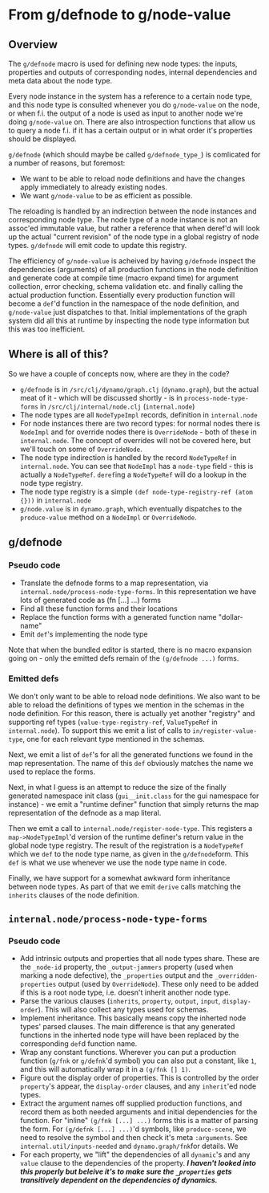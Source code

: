 From g/defnode to g/node-value
==============================

Overview
--------

The `g/defnode` macro is used for defining new node types: the inputs,
properties and outputs of corresponding nodes, internal dependencies
and meta data about the node type.

Every node instance in the system has a reference to a certain node
type, and this node type is consulted whenever you do `g/node-value`
on the node, or when f.i. the output of a node is used as input to
another node we're doing `g/node-value` on. There are also
introspection functions that allow us to query a node f.i. if it has a
certain output or in what order it's properties should be displayed.

`g/defnode` (which should maybe be called `g/defnode_type_`) is
comlicated for a number of reasons, but foremost:

* We want to be able to reload node definitions and have the changes
  apply immediately to already existing nodes.
* We want `g/node-value` to be as efficient as possible.

The reloading is handled by an indirection between the node instances
and corresponding node type. The node type of a node instance is not
an assoc'ed immutable value, but rather a reference that when deref'd
will look up the actual "current revision" of the node type in a
global registry of node types. `g/defnode` will emit code to update
this registry.

The efficiency of `g/node-value` is acheived by having `g/defnode`
inspect the dependencies (arguments) of all production functions in
the node definition and generate code at compile time (macro expand
time) for argument collection, error checking, schema validation
etc. and finally calling the actual production function. Essentially
every production function will become a `def`'d function in the
namespace of the node definition, and `g/node-value` just dispatches
to that. Initial implementations of the graph system did all this at
runtime by inspecting the node type information but this was too
inefficient.

Where is all of this?
---------------------

So we have a couple of concepts now, where are they in the code?

* `g/defnode` is in `/src/clj/dynamo/graph.clj` (`dynamo.graph`), but the
  actual meat of it - which will be discussed shortly - is in
  `process-node-type-forms` in `/src/clj/internal/node.clj` (`internal.node`)
* The node types are all `NodeTypeImpl` records, definition in `internal.node`
* For node instances there are two record types: for normal nodes
  there is `NodeImpl` and for override nodes there is `OverrideNode` -
  both of these in `internal.node`. The concept of overrides will not be
  covered here, but we'll touch on some of `OverrideNode`.
* The node type indirection is handled by the record `NodeTypeRef` in
  `internal.node`. You can see that `NodeImpl` has a `node-type` field -
  this is actually a `NodeTypeRef`. `deref`ing a `NodeTypeRef` will
  do a lookup in the node type registry.
* The node type registry is a simple `(def node-type-registry-ref (atom {}))` in `internal.node`
* `g/node.value` is in `dynamo.graph`, which eventually dispatches to
  the `produce-value` method on a `NodeImpl` or `OverrideNode`.
  
g/defnode
---------

### Pseudo code

* Translate the defnode forms to a map representation, via
  `internal.node/process-node-type-forms`. In this representation we
  have lots of generated code as (fn [...] ...) forms
* Find all these function forms and their locations
* Replace the function forms with a generated function name "dollar-name"
* Emit `def`'s implementing the node type

Note that when the bundled editor is started, there is no macro
expansion going on - only the emitted defs remain of the `(g/defnode
...)` forms.

### Emitted defs

We don't only want to be able to reload node definitions. We also want
to be able to reload the definitions of types we mention in the
schemas in the node definition. For this reason, there is actually yet
another "registry" and supporting ref types
(`value-type-registry-ref`, `ValueTypeRef` in `internal.node`).  To
support this we emit a list of calls to `in/register-value-type`, one
for each relevant type mentioned in the schemas.

Next, we emit a list of `def`'s for all the generated functions we
found in the map representation. The name of this `def` obviously
matches the name we used to replace the forms.

Next, in what I guess is an attempt to reduce the size of the finally
generated namespace init class (`gui__init.class` for the gui
namespace for instance) - we emit a "runtime definer" function that
simply returns the map representation of the defnode as a map literal.

Then we emit a call to `internal.node/register-node-type`. This
registers a `map->NodeTypeImpl`'d version of the runtime definer's
return value in the global node type registry. The result of the
registration is a `NodeTypeRef` which we `def` to the node type name,
as given in the `g/defnode`form. This `def` is what we use whenever we
use the node type name in code.

Finally, we have support for a somewhat awkward form inheritance
between node types. As part of that we emit `derive` calls matching
the `inherits` clauses of the node definition.

`internal.node/process-node-type-forms`
---------------------------------------

### Pseudo code

* Add intrinsic outputs and properties that all node types
  share. These are the `_node-id` property, the `_output-jammers`
  property (used when marking a node defective), the `_properties`
  output and the `_overridden-properties` output (used by
  `OverrideNode`). These only need to be added if this is a root node
  type, i.e. doesn't inherit another node type.
* Parse the various clauses (`inherits`, `property`, `output`,
  `input`, `display-order`). This will also collect any types used for
  schemas.
* Implement inheritance. This basically means copy the inherted node
  types' parsed clauses. The main difference is that any generated
  functions in the inherted node type will have been replaced by the
  corresponding `def`d function name.
* Wrap any constant functions. Wherever you can put a production
  function (`g/fnk` or `g/defnk`'d symbol) you can also put a
  constant, like `1`, and this will automatically wrap it in a `(g/fnk
  [] 1)`.
* Figure out the display order of properties. This is controlled by
  the order `property`'s appear, the `display-order` clauses, and any
  `inherit`'ed node types.
* Extract the argument names off supplied production functions, and
  record them as both needed arguments and initial dependencies for
  the function. For "inline" `(g/fnk [...] ...)` forms this is a
  matter of parsing the form. For `(g/defnk [...] ...)`'d symbols,
  like `produce-scene`, we need to resolve the symbol and then check
  it's meta `:arguments`. See `internal.util/inputs-needed` and
  `dynamo.graph/fnk`for details. We
* For each property, we "lift" the dependencies of all `dynamic`'s and
  any `value` clause to the dependencies of the property. ***I haven't
  looked into this properly but beleive it's to make sure the
  `_properties` gets transitively dependent on the dependencies of
  dynamics.***







